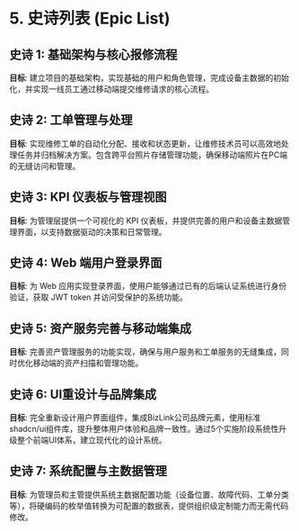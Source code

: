 # 5. 史诗列表 (Epic List)

## 史诗 1: 基础架构与核心报修流程

**目标**: 建立项目的基础架构，实现基础的用户和角色管理，完成设备主数据的初始化，并实现一线员工通过移动端提交维修请求的核心流程。

## 史诗 2: 工单管理与处理

**目标**: 实现维修工单的自动化分配、接收和状态更新，让维修技术员可以高效地处理任务并归档解决方案。包含跨平台照片存储管理功能，确保移动端照片在PC端的无缝访问和管理。

## 史诗 3: KPI 仪表板与管理视图

**目标**: 为管理层提供一个可视化的 KPI 仪表板，并提供完善的用户和设备主数据管理界面，以支持数据驱动的决策和日常管理。

## 史诗 4: Web 端用户登录界面

**目标**: 为 Web 应用实现登录界面，使用户能够通过已有的后端认证系统进行身份验证，获取 JWT token 并访问受保护的系统功能。

## 史诗 5: 资产服务完善与移动端集成

**目标**: 完善资产管理服务的功能实现，确保与用户服务和工单服务的无缝集成，同时优化移动端的资产扫描和管理功能。

## 史诗 6: UI重设计与品牌集成

**目标**: 完全重新设计用户界面组件，集成BizLink公司品牌元素，使用标准shadcn/ui组件库，提升整体用户体验和品牌一致性。通过5个实施阶段系统性升级整个前端UI体系，建立现代化的设计系统。

## 史诗 7: 系统配置与主数据管理

**目标**: 为管理员和主管提供系统主数据配置功能（设备位置、故障代码、工单分类等），将硬编码的枚举值转换为可配置的数据表，提供组织级定制能力而无需代码修改。
